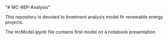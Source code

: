 "# MC-REP-Analysis" 

This repository is devoted to Invetment analysis model fir renewable energy projects. 

The mcModel.ipynb file contains first model on a notebook presentation. 
